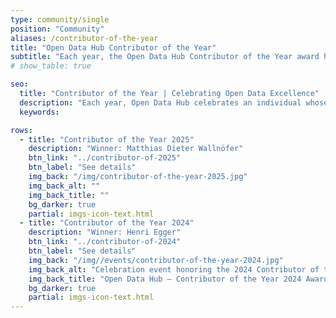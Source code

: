 ```yaml
---
type: community/single
position: "Community"
aliases: /contributor-of-the-year
title: "Open Data Hub Contributor of the Year"
subtitle: "Each year, the Open Data Hub Contributor of the Year award honours an individual whose exceptional contributions have significantly advanced our community and its impact."
# show_table: true

seo:
  title: "Contributor of the Year | Celebrating Open Data Excellence"
  description: "Each year, Open Data Hub celebrates an individual whose contributions drive collaboration, innovation, and meaningful impact within the open data community."
  keywords:

rows:
  - title: "Contributor of the Year 2025"
    description: "Winner: Matthias Dieter Wallnöfer"
    btn_link: "../contributor-of-2025"
    btn_label: "See details"
    img_back: "/img/contributor-of-the-year-2025.jpg"
    img_back_alt: ""
    img_back_title: ""
    bg_darker: true
    partial: imgs-icon-text.html
  - title: "Contributor of the Year 2024"
    description: "Winner: Henri Egger"
    btn_link: "../contributor-of-2024"
    btn_label: "See details"
    img_back: "/img//events/contributor-of-the-year-2024.jpg"
    img_back_alt: "Celebration event honoring the 2024 Contributor of the Year at Open Data Hub."
    img_back_title: "Open Data Hub – Contributor of the Year 2024 Award"
    bg_darker: true
    partial: imgs-icon-text.html
---
```

